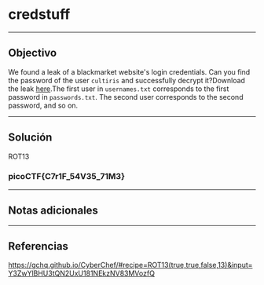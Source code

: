 
# credstuff
---
## Objectivo

We found a leak of a blackmarket website's login credentials. Can you find the password of the user `cultiris` and successfully decrypt it?Download the leak [here](https://artifacts.picoctf.net/c/534/leak.tar).The first user in `usernames.txt` corresponds to the first password in `passwords.txt`. The second user corresponds to the second password, and so on.

---
## Solución
ROT13

### picoCTF{C7r1F_54V35_71M3}

---
## Notas adicionales

---
## Referencias

https://gchq.github.io/CyberChef/#recipe=ROT13(true,true,false,13)&input=Y3ZwYlBHU3tQN2UxU181NEkzNV83MVozfQ

